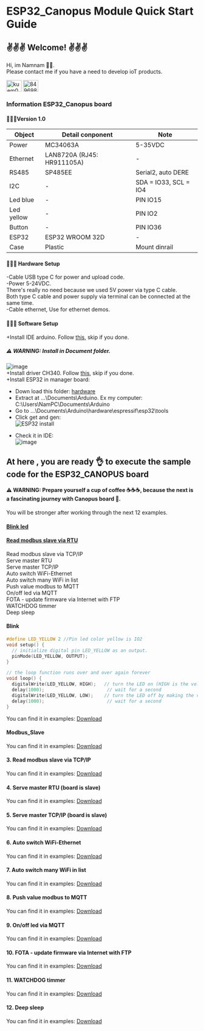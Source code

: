 # ESP32_Canopus Module Quick Start Guide

## ✌️✌️✌️ Welcome! ✌️✌️✌️
Hi, im Namnam 🕴🏼.  
Please contact me if you have a need to develop ioT products.  
<p align="left">
<a href="https://fb.com/kuem0912" target="blank"><img align="center" src="https://raw.githubusercontent.com/rahuldkjain/github-profile-readme-generator/master/src/images/icons/Social/facebook.svg" alt="kuem0912" 
height="30" width="40" /></a>
<a href="https://wa.me/84969809444" target="blank"><img align="center" src="https://raw.githubusercontent.com/rahuldkjain/github-profile-readme-generator/master/src/images/icons/Social/whatsapp.svg" alt="84969809444" height="30" width="40" /></a>
</p>


### Information ESP32_Canopus board  
  
#### 🕵🏻‍♀️Version 1.0  
|     **Object**    |      **Detail conponent**      |          **Note**     |
| ----------------- | ------------------------------ | ----------------------|
|        Power      | MC34063A                       | 5-35VDC               |
|       Ethernet    | LAN8720A  (RJ45: HR911105A)    | -                     |
|        RS485      | SP485EE                        | Serial2, auto DERE    |
|         I2C       | -                              | SDA = IO33, SCL = IO4 |
|      Led blue     | -                              | PIN IO15              |
|      Led yellow   | -                              | PIN IO2               |
|       Button      | -                              | PIN IO36              |
|       ESP32       | ESP32 WROOM 32D                | -                     |
|       Case        | Plastic                        | Mount dinrail         |  

#### 🧑🏻‍🔧 Hardware Setup 
-Cable USB type C for power and upload code.  
-Power 5-24VDC.  
  There's really no need because we used 5V power via type C cable.  
  Both type C cable and power supply via terminal can be connected at the same time.  
-Cable ethernet, Use for ethernet demos.  

#### 🧑🏼‍💻 Software Setup
+Install IDE arduino. Follow [this](https://support.arduino.cc/hc/en-us/articles/360019833020-Download-and-install-Arduino-IDE), skip if you done.  
##### ⚠️ WARNING: Install in Document folder.  
![image](https://user-images.githubusercontent.com/49629370/235334499-7e59c503-6423-4381-9ae5-eeccecb57699.png)  
+Install driver CH340. Follow [this](https://electropeak.com/learn/how-to-install-ch340-driver/), skip if you done.  
+Install ESP32 in manager board:
  - Down load this folder: [hardware](https://mega.nz/file/e3wlwIAI#vFoR5nT5x3zT5wkQSVknqihluzf_9Ng89H5CxPmu3Io)  
  - Extract at ...\Documents\Arduino. Ex my computer: C:\Users\NamPC\Documents\Arduino  
  - Go to ...\Documents\Arduino\hardware\espressif\esp32\tools  
  - Click get and gen:  
  ![ESP32 install](https://user-images.githubusercontent.com/49629370/235330978-d56cb96c-8032-4c83-995e-6e6720e585da.png)
  + Check it in IDE:  
  ![image](https://user-images.githubusercontent.com/49629370/235331088-db8737b9-3053-4350-bb5f-e3c348a513bb.png)  
    
    
## At here , you are ready 👌 to execute the sample code for the ESP32_CANOPUS board  
####  ⚠️ WARNING: Prepare yourself a cup of coffee ☕☕☕, because the next is a fascinating journey with Canopus board 🤪.   
You will be stronger after working through the next 12 examples.  
#### [Blink led](#Blink)
#### [Read modbus slave via RTU](#Modbus_Slave)
Read modbus slave via TCP/IP  
Serve master RTU  
Serve master TCP/IP  
Auto switch WiFi-Ethernet  
Auto switch many WiFi in list  
Push value modbus to MQTT  
On/off led via MQTT  
FOTA - update firmware via Internet with FTP  
WATCHDOG timmer  
Deep sleep  

#### Blink  

```c
#define LED_YELLOW 2 //Pin led color yellow is IO2
void setup() {
  // initialize digital pin LED_YELLOW as an output.
  pinMode(LED_YELLOW, OUTPUT);
}

// the loop function runs over and over again forever
void loop() {
  digitalWrite(LED_YELLOW, HIGH);   // turn the LED on (HIGH is the voltage level)
  delay(1000);                       // wait for a second
  digitalWrite(LED_YELLOW, LOW);    // turn the LED off by making the voltage LOW
  delay(1000);                       // wait for a second
}
```
You can find it in examples: [Download](https://github.com/NamNamIoT/ESP32_CANOPUS/tree/master/examples)  
#### Modbus_Slave
You can find it in examples: [Download](https://github.com/NamNamIoT/ESP32_CANOPUS/tree/master/examples)  
#### 3. Read modbus slave via TCP/IP  
You can find it in examples: [Download](https://github.com/NamNamIoT/ESP32_CANOPUS/tree/master/examples)  
#### 4. Serve master RTU (board is slave)  
You can find it in examples: [Download](https://github.com/NamNamIoT/ESP32_CANOPUS/tree/master/examples)  
#### 5. Serve master TCP/IP (board is slave)  
You can find it in examples: [Download](https://github.com/NamNamIoT/ESP32_CANOPUS/tree/master/examples)  
#### 6. Auto switch WiFi-Ethernet  
You can find it in examples: [Download](https://github.com/NamNamIoT/ESP32_CANOPUS/tree/master/examples)  
#### 7. Auto switch many WiFi in list  
You can find it in examples: [Download](https://github.com/NamNamIoT/ESP32_CANOPUS/tree/master/examples)  
#### 8. Push value modbus to MQTT  
You can find it in examples: [Download](https://github.com/NamNamIoT/ESP32_CANOPUS/tree/master/examples)  
#### 9. On/off led via MQTT  
You can find it in examples: [Download](https://github.com/NamNamIoT/ESP32_CANOPUS/tree/master/examples)  
#### 10. FOTA - update firmware via Internet with FTP  
You can find it in examples: [Download](https://github.com/NamNamIoT/ESP32_CANOPUS/tree/master/examples)  
#### 11. WATCHDOG timmer  
You can find it in examples: [Download](https://github.com/NamNamIoT/ESP32_CANOPUS/tree/master/examples)  
#### 12. Deep sleep  
You can find it in examples: [Download](https://github.com/NamNamIoT/ESP32_CANOPUS/tree/master/examples)  

